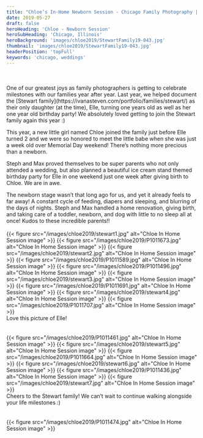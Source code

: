 ```yaml
---
title: "Chloe’s In-Home Newborn Session - Chicago Family Photography | Ivana & Steven"
date: 2019-05-27
draft: false
heroHeading: 'Chloe - Newborn Session'
heroSubHeading: 'Chicago, Illinois'
heroBackground: 'images/chloe2019/StewartFamily19-043.jpg'
thumbnail: 'images/chloe2019/StewartFamily19-043.jpg'
headerPosition: 'topFull'
keywords: 'chicago, weddings'
---
```

<br/>
<br/>
One of our greatest joys as family photographers is getting to celebrate milestones with our families year after year. Last year, we helped document the [Stewart family](https://ivanasteven.com/portfolio/families/stewart/) as their only daughter (at the time), Elle, turning one years old as well as her one year old birthday party! We absolutely loved getting to join the Stewart family again this year :)

This year, a new little girl named Chloe joined the family just before Elle turned 2 and we were so honored to meet the little babe when she was just a week old over Memorial Day weekend! There’s nothing more precious than a newborn. 

Steph and Max proved themselves to be super parents who not only attended a wedding, but also planned a beautiful ice cream stand themed birthday party for Elle in one weekend just one week after giving birth to Chloe. We are in awe. 

The newborn stage wasn’t that long ago for us, and yet it already feels to far away! A constant cycle of feeding, diapers and sleeping, and blurring of the days of nights. Steph and Max handled a home renovation, giving birth, and taking care of a toddler, newborn, and dog with little to no sleep all at once! Kudos to these incredible parents!!
<br/>
<br/>
{{< figure src="/images/chloe2019/stewart1.jpg" alt="Chloe In Home Session image" >}}
{{< figure src="/images/chloe2019/P1011673.jpg" alt="Chloe In Home Session image" >}}
{{< figure src="/images/chloe2019/stewart2.jpg" alt="Chloe In Home Session image" >}}
{{< figure src="/images/chloe2019/P1011589.jpg" alt="Chloe In Home Session image" >}}
{{< figure src="/images/chloe2019/P1011496.jpg" alt="Chloe In Home Session image" >}}
{{< figure src="/images/chloe2019/stewart3.jpg" alt="Chloe In Home Session image" >}}
{{< figure src="/images/chloe2019/P1011691.jpg" alt="Chloe In Home Session image" >}}
{{< figure src="/images/chloe2019/stewart4.jpg" alt="Chloe In Home Session image" >}}
{{< figure src="/images/chloe2019/P1011707.jpg" alt="Chloe In Home Session image" >}}
<br/>
Love this picture of Elle! 
<br/>
<br/>
<br/>
{{< figure src="/images/chloe2019/P1011461.jpg" alt="Chloe In Home Session image" >}}
{{< figure src="/images/chloe2019/stewart5.jpg" alt="Chloe In Home Session image" >}}
{{< figure src="/images/chloe2019/P1011664.jpg" alt="Chloe In Home Session image" >}}
{{< figure src="/images/chloe2019/stewart6.jpg" alt="Chloe In Home Session image" >}}
{{< figure src="/images/chloe2019/P1011436.jpg" alt="Chloe In Home Session image" >}}
{{< figure src="/images/chloe2019/stewart7.jpg" alt="Chloe In Home Session image" >}}
<br/>
Cheers to the Stewart family! We can’t wait to continue walking alongside your life milestones :) 
<br/>
<br/>
<br/>
{{< figure src="/images/chloe2019/P1011474.jpg" alt="Chloe In Home Session image" >}}